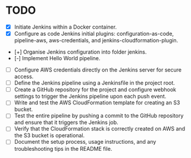 # TODO

- [x] Initiate Jenkins within a Docker container.
- [x] Configure as code Jenkins initial plugins: configuration-as-code, pipeline-aws, aws-credentials, and jenkins-cloudformation-plugin.
- [+] Organise Jenkins configuration into folder jenkins.
- [-] Implement Hello World pipeline.
- [ ] Configure AWS credentials directly on the Jenkins server for secure access.
- [ ] Define the Jenkins pipeline using a Jenkinsfile in the project root.
- [ ] Create a GitHub repository for the project and configure webhook settings to trigger the Jenkins pipeline upon each push event.
- [ ] Write and test the AWS CloudFormation template for creating an S3 bucket.
- [ ] Test the entire pipeline by pushing a commit to the GitHub repository and ensure that it triggers the Jenkins job.
- [ ] Verify that the CloudFormation stack is correctly created on AWS and the S3 bucket is operational.
- [ ] Document the setup process, usage instructions, and any troubleshooting tips in the README file.